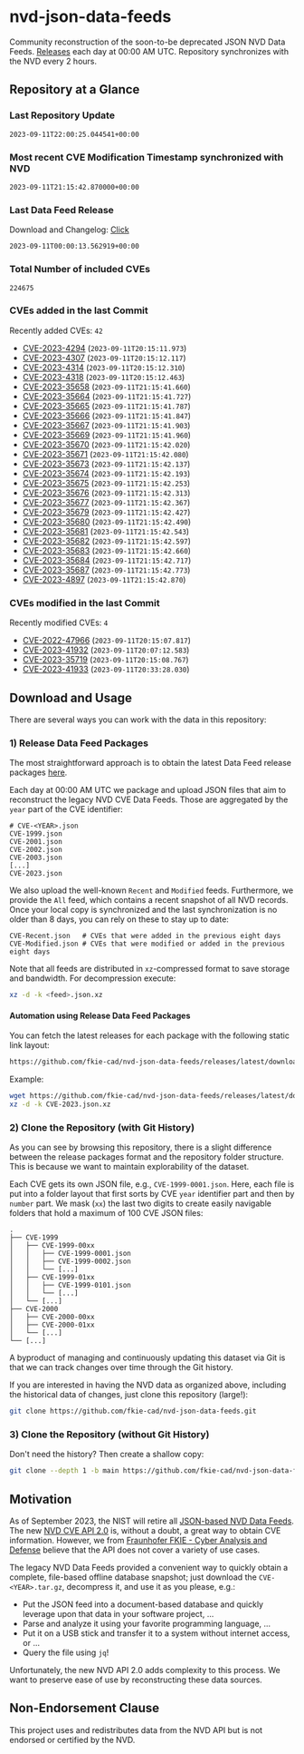 # nvd-json-data-feeds

Community reconstruction of the soon-to-be deprecated JSON NVD Data Feeds. 
[Releases](https://github.com/fkie-cad/nvd-json-data-feeds/releases/latest) each day at 00:00 AM UTC.
Repository synchronizes with the NVD every 2 hours.

## Repository at a Glance

### Last Repository Update

```plain
2023-09-11T22:00:25.044541+00:00
```

### Most recent CVE Modification Timestamp synchronized with NVD

```plain
2023-09-11T21:15:42.870000+00:00
```

### Last Data Feed Release

Download and Changelog: [Click](https://github.com/fkie-cad/nvd-json-data-feeds/releases/latest)

```plain
2023-09-11T00:00:13.562919+00:00
```

### Total Number of included CVEs

```plain
224675
```

### CVEs added in the last Commit

Recently added CVEs: `42`

* [CVE-2023-4294](CVE-2023/CVE-2023-42xx/CVE-2023-4294.json) (`2023-09-11T20:15:11.973`)
* [CVE-2023-4307](CVE-2023/CVE-2023-43xx/CVE-2023-4307.json) (`2023-09-11T20:15:12.117`)
* [CVE-2023-4314](CVE-2023/CVE-2023-43xx/CVE-2023-4314.json) (`2023-09-11T20:15:12.310`)
* [CVE-2023-4318](CVE-2023/CVE-2023-43xx/CVE-2023-4318.json) (`2023-09-11T20:15:12.463`)
* [CVE-2023-35658](CVE-2023/CVE-2023-356xx/CVE-2023-35658.json) (`2023-09-11T21:15:41.660`)
* [CVE-2023-35664](CVE-2023/CVE-2023-356xx/CVE-2023-35664.json) (`2023-09-11T21:15:41.727`)
* [CVE-2023-35665](CVE-2023/CVE-2023-356xx/CVE-2023-35665.json) (`2023-09-11T21:15:41.787`)
* [CVE-2023-35666](CVE-2023/CVE-2023-356xx/CVE-2023-35666.json) (`2023-09-11T21:15:41.847`)
* [CVE-2023-35667](CVE-2023/CVE-2023-356xx/CVE-2023-35667.json) (`2023-09-11T21:15:41.903`)
* [CVE-2023-35669](CVE-2023/CVE-2023-356xx/CVE-2023-35669.json) (`2023-09-11T21:15:41.960`)
* [CVE-2023-35670](CVE-2023/CVE-2023-356xx/CVE-2023-35670.json) (`2023-09-11T21:15:42.020`)
* [CVE-2023-35671](CVE-2023/CVE-2023-356xx/CVE-2023-35671.json) (`2023-09-11T21:15:42.080`)
* [CVE-2023-35673](CVE-2023/CVE-2023-356xx/CVE-2023-35673.json) (`2023-09-11T21:15:42.137`)
* [CVE-2023-35674](CVE-2023/CVE-2023-356xx/CVE-2023-35674.json) (`2023-09-11T21:15:42.193`)
* [CVE-2023-35675](CVE-2023/CVE-2023-356xx/CVE-2023-35675.json) (`2023-09-11T21:15:42.253`)
* [CVE-2023-35676](CVE-2023/CVE-2023-356xx/CVE-2023-35676.json) (`2023-09-11T21:15:42.313`)
* [CVE-2023-35677](CVE-2023/CVE-2023-356xx/CVE-2023-35677.json) (`2023-09-11T21:15:42.367`)
* [CVE-2023-35679](CVE-2023/CVE-2023-356xx/CVE-2023-35679.json) (`2023-09-11T21:15:42.427`)
* [CVE-2023-35680](CVE-2023/CVE-2023-356xx/CVE-2023-35680.json) (`2023-09-11T21:15:42.490`)
* [CVE-2023-35681](CVE-2023/CVE-2023-356xx/CVE-2023-35681.json) (`2023-09-11T21:15:42.543`)
* [CVE-2023-35682](CVE-2023/CVE-2023-356xx/CVE-2023-35682.json) (`2023-09-11T21:15:42.597`)
* [CVE-2023-35683](CVE-2023/CVE-2023-356xx/CVE-2023-35683.json) (`2023-09-11T21:15:42.660`)
* [CVE-2023-35684](CVE-2023/CVE-2023-356xx/CVE-2023-35684.json) (`2023-09-11T21:15:42.717`)
* [CVE-2023-35687](CVE-2023/CVE-2023-356xx/CVE-2023-35687.json) (`2023-09-11T21:15:42.773`)
* [CVE-2023-4897](CVE-2023/CVE-2023-48xx/CVE-2023-4897.json) (`2023-09-11T21:15:42.870`)


### CVEs modified in the last Commit

Recently modified CVEs: `4`

* [CVE-2022-47966](CVE-2022/CVE-2022-479xx/CVE-2022-47966.json) (`2023-09-11T20:15:07.817`)
* [CVE-2023-41932](CVE-2023/CVE-2023-419xx/CVE-2023-41932.json) (`2023-09-11T20:07:12.583`)
* [CVE-2023-35719](CVE-2023/CVE-2023-357xx/CVE-2023-35719.json) (`2023-09-11T20:15:08.767`)
* [CVE-2023-41933](CVE-2023/CVE-2023-419xx/CVE-2023-41933.json) (`2023-09-11T20:33:28.030`)


## Download and Usage

There are several ways you can work with the data in this repository:

### 1) Release Data Feed Packages

The most straightforward approach is to obtain the latest Data Feed release packages [here](https://github.com/fkie-cad/nvd-json-data-feeds/releases/latest).

Each day at 00:00 AM UTC we package and upload JSON files that aim to reconstruct the legacy NVD CVE Data Feeds.
Those are aggregated by the `year` part of the CVE identifier:

```
# CVE-<YEAR>.json
CVE-1999.json
CVE-2001.json
CVE-2002.json
CVE-2003.json
[...]
CVE-2023.json
```

We also upload the well-known `Recent` and `Modified` feeds.
Furthermore, we provide the `All` feed, which contains a recent snapshot of all NVD records.
Once your local copy is synchronized and the last synchronization is no older than 8 days, you can rely on these to stay up to date:

```plain
CVE-Recent.json   # CVEs that were added in the previous eight days
CVE-Modified.json # CVEs that were modified or added in the previous eight days
```

Note that all feeds are distributed in `xz`-compressed format to save storage and bandwidth.
For decompression execute:

```sh
xz -d -k <feed>.json.xz
```


#### Automation using Release Data Feed Packages

You can fetch the latest releases for each package with the following static link layout:

```sh
https://github.com/fkie-cad/nvd-json-data-feeds/releases/latest/download/CVE-<YEAR>.json.xz
```

Example:

```sh
wget https://github.com/fkie-cad/nvd-json-data-feeds/releases/latest/download/CVE-2023.json.xz
xz -d -k CVE-2023.json.xz
```

### 2) Clone the Repository (with Git History)

As you can see by browsing this repository, there is a slight difference between the release packages format and the repository folder structure.
This is because we want to maintain explorability of the dataset.

Each CVE gets its own JSON file, e.g., `CVE-1999-0001.json`.
Here, each file is put into a folder layout that first sorts by CVE `year` identifier part and then by `number` part.
We mask (`xx`) the last two digits to create easily navigable folders that hold a maximum of 100 CVE JSON files:

```plain
.
├── CVE-1999
│   ├── CVE-1999-00xx
│   │   ├── CVE-1999-0001.json
│   │   ├── CVE-1999-0002.json
│   │   └── [...]
│   ├── CVE-1999-01xx
│   │   ├── CVE-1999-0101.json
│   │   └── [...]
│   └── [...]
├── CVE-2000
│   ├── CVE-2000-00xx
│   ├── CVE-2000-01xx
│   └── [...]
└── [...]
```

A byproduct of managing and continuously updating this dataset via Git is that we can track changes over time through the Git history.

If you are interested in having the NVD data as organized above, including the historical data of changes, just clone this repository (large!):

```sh
git clone https://github.com/fkie-cad/nvd-json-data-feeds.git
```

### 3) Clone the Repository (without Git History)

Don't need the history? Then create a shallow copy:

```sh
git clone --depth 1 -b main https://github.com/fkie-cad/nvd-json-data-feeds.git
```

## Motivation

As of September 2023, the NIST will retire all [JSON-based NVD Data Feeds](https://nvd.nist.gov/vuln/data-feeds#divRetirementBanner-1).
The new [NVD CVE API 2.0](https://nvd.nist.gov/developers/vulnerabilities) is, without a doubt, a great way to obtain CVE information.
However, we from [Fraunhofer FKIE - Cyber Analysis and Defense](https://www.fkie.fraunhofer.de/en/departments/cad.html) believe that the API does not cover a variety of use cases.

The legacy NVD Data Feeds provided a convenient way to quickly obtain a complete, file-based offline database snapshot; just download the `CVE-<YEAR>.tar.gz`, decompress it, and use it as you please, e.g.:

* Put the JSON feed into a document-based database and quickly leverage upon that data in your software project, ...
* Parse and analyze it using your favorite programming language, ...
* Put it on a USB stick and transfer it to a system without internet access, or ...
* Query the file using `jq`!

Unfortunately, the new NVD API 2.0 adds complexity to this process.
We want to preserve ease of use by reconstructing these data sources.

## Non-Endorsement Clause

This project uses and redistributes data from the NVD API but is not endorsed or certified by the NVD.